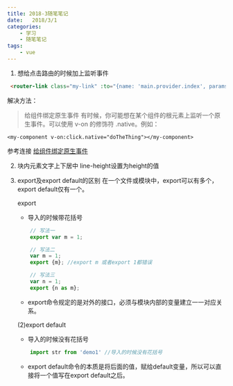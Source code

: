 ```yaml
---
title: 2018-3随笔笔记
date:   2018/3/1
categories: 
    - 学习 
    - 随笔笔记
tags:
    - vue
---
```

1. 想给点击路由的时候加上监听事件
```html
 <router-link class="my-link" :to="{name: 'main.provider.index', params: {providerId: scope.row.providerId}}">提供者主页</router-link>
 ```
解决方法：
 > 给组件绑定原生事件
    有时候，你可能想在某个组件的根元素上监听一个原生事件。可以使用 v-on 的修饰符 .native。例如：

    <my-component v-on:click.native="doTheThing"></my-component>

参考连接
[给组件绑定原生事件](https://segmentfault.com/q/1010000007896386)

2. 块内元素文字上下居中
 line-height设置为height的值

3. export及export default的区别
    在一个文件或模块中，export可以有多个，export default仅有一个。 
    
    export
    * 导入的时候带花括号
    ```javascript
        // 写法一
        export var m = 1;

        // 写法二
        var m = 1;
        export {m}; //export m 或者export 1都错误

        // 写法三
        var n = 1;
        export {n as m};
    ```
    

    * export命令规定的是对外的接口，必须与模块内部的变量建立一一对应关系。

    (2)export default 
    * 导入的时候没有花括号
    ```javascript
        import str from 'demo1' //导入的时候没有花括号
    ```
    *   export default命令的本质是将后面的值，赋给default变量，所以可以直接将一个值写在export default之后。